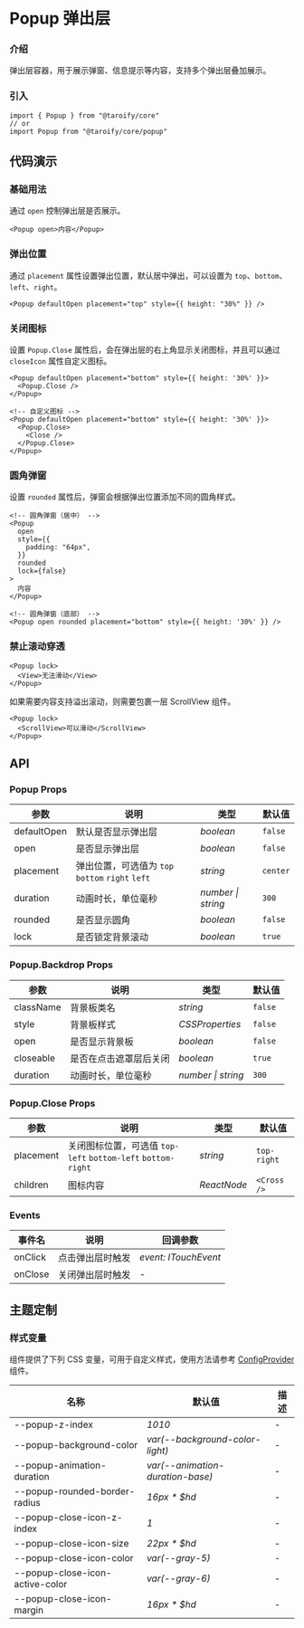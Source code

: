 # Popup 弹出层

### 介绍

弹出层容器，用于展示弹窗、信息提示等内容，支持多个弹出层叠加展示。

### 引入

```tsx
import { Popup } from "@taroify/core"
// or
import Popup from "@taroify/core/popup"
```

## 代码演示

### 基础用法

通过 `open` 控制弹出层是否展示。

```tsx
<Popup open>内容</Popup>
```

### 弹出位置

通过 `placement` 属性设置弹出位置，默认居中弹出，可以设置为 `top`、`bottom`、`left`、`right`。

```tsx
<Popup defaultOpen placement="top" style={{ height: "30%" }} />
```

### 关闭图标

设置 `Popup.Close` 属性后，会在弹出层的右上角显示关闭图标，并且可以通过 `closeIcon` 属性自定义图标。

```tsx
<Popup defaultOpen placement="bottom" style={{ height: '30%' }}>
  <Popup.Close />
</Popup>

<!-- 自定义图标 -->
<Popup defaultOpen placement="bottom" style={{ height: '30%' }}>
  <Popup.Close>
    <Close />
  </Popup.Close>
</Popup>
```

### 圆角弹窗

设置 `rounded` 属性后，弹窗会根据弹出位置添加不同的圆角样式。

```tsx
<!-- 圆角弹窗（居中） -->
<Popup
  open
  style={{
    padding: "64px",
  }}
  rounded
  lock={false}
>
  内容
</Popup>

<!-- 圆角弹窗（底部） -->
<Popup open rounded placement="bottom" style={{ height: '30%' }} />
```

### 禁止滚动穿透

```tsx
<Popup lock>
  <View>无法滑动</View>
</Popup>
```

如果需要内容支持溢出滚动，则需要包裹一层 ScrollView 组件。

```tsx
<Popup lock>
  <ScrollView>可以滑动</ScrollView>
</Popup>
```

## API

### Popup Props

| 参数        | 说明                                             | 类型               | 默认值   |
| ----------- | ------------------------------------------------ | ------------------ | -------- |
| defaultOpen | 默认是否显示弹出层                               | _boolean_          | `false`  |
| open        | 是否显示弹出层                                   | _boolean_          | `false`  |
| placement   | 弹出位置，可选值为 `top` `bottom` `right` `left` | _string_           | `center` |
| duration    | 动画时长，单位毫秒                               | _number \| string_ | `300`    |
| rounded     | 是否显示圆角                                     | _boolean_          | `false`  |
| lock        | 是否锁定背景滚动                                 | _boolean_          | `true`   |

### Popup.Backdrop Props

| 参数      | 说明                   | 类型               | 默认值  |
| --------- | ---------------------- | ------------------ | ------- |
| className | 背景板类名             | _string_           | `false` |
| style     | 背景板样式             | _CSSProperties_    | `false` |
| open      | 是否显示背景板         | _boolean_          | `false` |
| closeable | 是否在点击遮罩层后关闭 | _boolean_          | `true`  |
| duration  | 动画时长，单位毫秒     | _number \| string_ | `300`   |

### Popup.Close Props

| 参数      | 说明                                                         | 类型        | 默认值      |
| --------- | ------------------------------------------------------------ | ----------- | ----------- |
| placement | 关闭图标位置，可选值 `top-left` `bottom-left` `bottom-right` | _string_    | `top-right` |
| children  | 图标内容                                                     | _ReactNode_ | `<Cross />` |

### Events

| 事件名  | 说明             | 回调参数             |
| ------- | ---------------- | -------------------- |
| onClick | 点击弹出层时触发 | _event: ITouchEvent_ |
| onClose | 关闭弹出层时触发 | -                    |

## 主题定制

### 样式变量

组件提供了下列 CSS 变量，可用于自定义样式，使用方法请参考 [ConfigProvider](/components/config-provider/) 组件。

| 名称                            | 默认值                           | 描述 |
| ------------------------------- | -------------------------------- | ---- |
| --popup-z-index                 | _1010_                           | -    |
| --popup-background-color        | _var(--background-color-light)_  | -    |
| --popup-animation-duration      | _var(--animation-duration-base)_ | -    |
| --popup-rounded-border-radius   | _16px \* $hd_                    | -    |
| --popup-close-icon-z-index      | _1_                              | -    |
| --popup-close-icon-size         | _22px \* $hd_                    | -    |
| --popup-close-icon-color        | _var(--gray-5)_                  | -    |
| --popup-close-icon-active-color | _var(--gray-6)_                  | -    |
| --popup-close-icon-margin       | _16px \* $hd_                    | -    |

